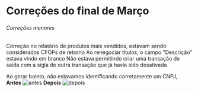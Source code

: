 # Correções do final de Março

###### Correções menores
Correção no relatório de produtos mais vendidos, estavam sendo considerados CFOPs de retorno
Ao renegociar títulos, o campo "Descrição" estava vindo em branco
Não estava permitindo criar uma transação de saída com a sigla de outra transação que já havia sido desativada

Ao gerar boleto, não estavamos identificando corretamente um CNPJ,
**Antes**
![antes](https://i.imgur.com/tbhPHik.png)
**Depois**
![depois](https://i.imgur.com/0sPh5aP.png)
